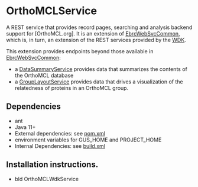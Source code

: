 # OrthoMCLService
A REST service that provides record pages, searching and analysis backend support for [OrthoMCL.org].  It is an extension of [EbrcWebSvcCommon](https://github.com/VEuPathDB/EbrcWebSvcCommon), which is, in turn, an extension of the REST services provided by the [WDK](https://github.com/VEuPathDB/WDK).

This extension provides endpoints beyond those available in [EbrcWebSvcCommon](https://github.com/VEuPathDB/EbrcWebSvcCommon):
  + a [DataSummaryService](Service/src/main/java/org/orthomcl/service/services/DataSummaryService.java) provides data that summarizes the contents of the OrthoMCL database
  + a [GroupLayoutService](Service/src/main/java/org/orthomcl/service/services/GroupLayoutService.java) provides data that drives a visualization of the relatedness of proteins in an OrthoMCL group.

## Dependencies

   + ant
   + Java 11+
   + External dependencies: see [pom.xml](pom.xml)
   + environment variables for GUS_HOME and PROJECT_HOME
   + Internal Dependencies: see [build.xml](build.xml)

## Installation instructions.

   + bld OrthoMCLWdkService
